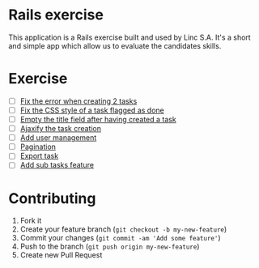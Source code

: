 # Rails exercise

This application is a Rails exercise built and used by Linc S.A.
It's a short and simple app which allow us to evaluate the candidates skills.

# Exercise

 - [ ] [Fix the error when creating 2 tasks](https://github.com/Linc-Lu/rails-exercise/issues/1)
 - [ ] [Fix the CSS style of a task flagged as done](https://github.com/Linc-Lu/rails-exercise/issues/2)
 - [ ] [Empty the title field after having created a task](https://github.com/Linc-Lu/rails-exercise/issues/3)
 - [ ] [Ajaxify the task creation](https://github.com/Linc-Lu/rails-exercise/issues/4)
 - [ ] [Add user management](https://github.com/Linc-Lu/rails-exercise/issues/5)
 - [ ] [Pagination](https://github.com/Linc-Lu/rails-exercise/issues/6)
 - [ ] [Export task](https://github.com/Linc-Lu/rails-exercise/issues/7)
 - [ ] [Add sub tasks feature](https://github.com/Linc-Lu/rails-exercise/issues/8)

# Contributing

 1. Fork it
 2. Create your feature branch (`git checkout -b my-new-feature`)
 3. Commit your changes (`git commit -am 'Add some feature'`)
 4. Push to the branch (`git push origin my-new-feature`)
 5. Create new Pull Request
